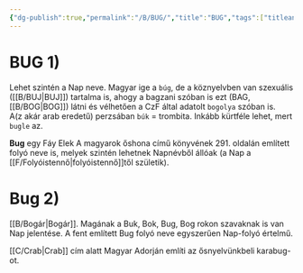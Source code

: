 ```yaml
---
{"dg-publish":true,"permalink":"/B/BUG/","title":"BUG","tags":["titleandheadingonedontmatch","multipleentries","stitched"],"created":"2023-12-09T05:47","updated":"2024-10-25T15:15"}
---
```



# BUG 1)

Lehet szintén a Nap neve. Magyar ige a `búg`, de a köznyelvben van szexuális ([[B/BUJ\|BUJ]]) tartalma is, ahogy a bagzani szóban is ezt (BAG, [[B/BOG\|BOG]]) látni és vélhetően a CzF által adatolt `bogolya` szóban is.  
A(z akár arab eredetű) perzsában `búk` = trombita. Inkább kürtféle lehet, mert `bugle` az.  

**Bug** egy Fáy Elek A magyarok őshona című könyvének 291. oldalán említett folyó neve is, melyek szintén lehetnek Napnévből állóak (a Nap a [[F/Folyóistennő\|folyóistennő]]től születik).  

# Bug 2)

[[B/Bogár\|Bogár]]. Magának a Buk, Bok, Bug, Bog rokon szavaknak is van Nap jelentése. A fent említett Bug folyó neve egyszerűen Nap-folyó értelmű.  

[[C/Crab\|Crab]] cím alatt Magyar Adorján említi az ősnyelvünkbeli karabug-ot.  